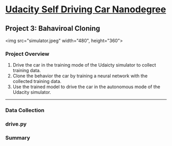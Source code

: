 # [Udacity Self Driving Car Nanodegree](https://www.udacity.com/drive)

## Project 3: Bahaviroal Cloning
<img src="simulator.jpeg" width="480", height="360">
### Project Overview

1. Drive the car in the training mode of the Udaicty simulator to collect training data. 
2. Clone the behavior the car by training a neural network with the collected training data.
3. Use the trained model to drive the car in the autonomous mode of the Udacity simulator.

---

### Data Collection



### drive.py

### Summary
